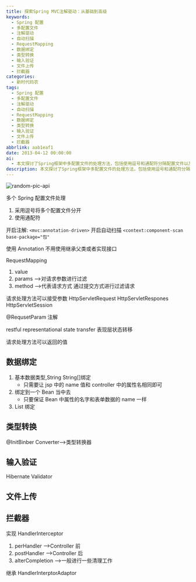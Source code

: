 ```yaml
---
title: 探索Spring MVC注解驱动：从基础到高级
keywords:
  - Spring 配置
  - 多配置文件
  - 注解驱动
  - 自动扫描
  - RequestMapping
  - 数据绑定
  - 类型转换
  - 输入验证
  - 文件上传
  - 拦截器
categories:
  - 新时代码农
tags:
  - Spring 配置
  - 多配置文件
  - 注解驱动
  - 自动扫描
  - RequestMapping
  - 数据绑定
  - 类型转换
  - 输入验证
  - 文件上传
  - 拦截器
abbrlink: aab1eaf1
date: 2013-04-12 00:00:00
ai:
  - 本文探讨了Spring框架中多配置文件的处理方法，包括使用逗号和通配符分隔配置文件以及如何开启注解驱动和自动扫描。文章还介绍了如何在Spring中使用@RequestMapping注解来处理HTTP请求，并讨论了数据绑定、类型转换和输入验证等方面。最后，文章简单提及了文件上传和拦截器的相关内容。
description: 本文探讨了Spring框架中多配置文件的处理方法，包括使用逗号和通配符分隔配置文件以及如何开启注解驱动和自动扫描。文章还介绍了如何在Spring中使用@RequestMapping注解来处理HTTP请求，并讨论了数据绑定、类型转换和输入验证等方面。最后，文章简单提及了文件上传和拦截器的相关内容。
---
```


<!-- markdownlint-disable-next-line MD033 -->
<meta name="referrer" content="no-referrer"/>

![random-pic-api](https://api.dong4j.ink:1024/cover)

多个 Spring 配置文件处理

1.  采用逗号将多个配置文件分开
2.  使用通配符

开启注解:
`<mvc:annotation-driven>`
开启自动扫描
`<context:component-scan base-package="包"`

使用 Annotation 不用使用继承父类或者实现接口

RequestMapping

1. value
2. params -->对请求参数进行过滤
3. method -->代表请求方式 通过提交方式进行过滤请求

请求处理方法可以接受参数
HttpServletRequest
HttpServletRespones
HttpServletSession

@RequsetParam 注解

restful
representational state transfer
表现层状态转移

请求处理方法可以返回的值

## 数据绑定

1. 基本数据类型,String String[]绑定
   - 只需要让 jsp 中的 name 值和 controller 中的属性名相同即可
2. 绑定到一个 Bean 当中去
   - 只要保证 Bean 中属性的名字和表单数据的 name 一样
3. List 绑定

## 类型转换

@InitBinber
Converter-->类型转换器

## 输入验证

Hibernate Validator

## 文件上传

## 拦截器

实现 HandlerInterceptor

1. perHandler -->Controller 前
2. postHandler -->Controller 后
3. alterCompletion -->一般进行一些清理工作

继承 HandlerInterptorAdaptor
